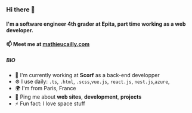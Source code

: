 ### Hi there 👋

#### I'm a software engineer 4th grader at Epita, part time working as a web developer.

#### 📫 Meet me at [mathieucailly.com](https://www.mathieucailly.com)

##### BIO

- 🏢 I'm currently working at **Scorf** as a back-end developper
- ⚙️ I use daily: `.ts`, `.html`, `.scss`,`vue.js`, `react.js`, `nest.js`,`azure`, 
- 🌍 I'm from Paris, France
- 💬 Ping me about **web sites**, **development**, **projects**
- ⚡️ Fun fact: I love space stuff

